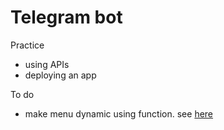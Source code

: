 # Telegram bot
Practice
- using APIs
- deploying an app


To do
- make menu dynamic using function. see [here](https://github.com/python-telegram-bot/v13.x-wiki/wiki/Code-snippets#build-a-menu-with-buttons)